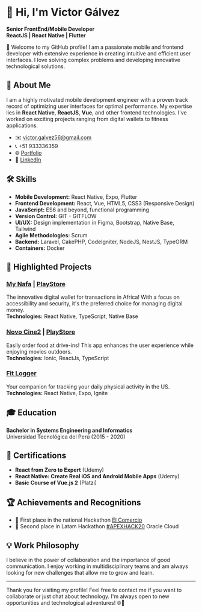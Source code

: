# 👋 Hi, I'm Victor Gálvez

**Senior FrontEnd/Mobile Developer**  
**ReactJS | React Native | Flutter**

🌟 Welcome to my GitHub profile! I am a passionate mobile and frontend developer with extensive experience in creating intuitive and efficient user interfaces. I love solving complex problems and developing innovative technological solutions.

## 🚀 About Me

I am a highly motivated mobile development engineer with a proven track record of optimizing user interfaces for optimal performance. My expertise lies in **React Native**, **ReactJS**, **Vue**, and other frontend technologies. I've worked on exciting projects ranging from digital wallets to fitness applications.

- ✉️ victor.galvez56@gmail.com
- 📞 +51 933336359
- 🌐 [Portfolio](https://victorgalvez.dev/)
- 🔗 [LinkedIn](https://www.linkedin.com/in/v%C3%ADctor-galvez-260910177/)

## 🛠️ Skills

- **Mobile Development:** React Native, Expo, Flutter
- **Frontend Development:** React, Vue, HTML5, CSS3 (Responsive Design)
- **JavaScript:** ES6 and beyond, functional programming
- **Version Control:** GIT - GITFLOW
- **UI/UX:** Design implementation in Figma, Bootstrap, Native Base, Tailwind
- **Agile Methodologies:** Scrum
- **Backend:** Laravel, CakePHP, CodeIgniter, NodeJS, NestJS, TypeORM
- **Containers:** Docker

## 🌟 Highlighted Projects

### [My Nafa](https://apps.apple.com/pe/app/mynafa/id6448121561) | [PlayStore](https://play.google.com/store/apps/details?id=com.mynafa)
The innovative digital wallet for transactions in Africa! With a focus on accessibility and security, it's the preferred choice for managing digital money.  
**Technologies:** React Native, TypeScript, Native Base

### [Novo Cine2](https://apps.apple.com/pe/app/eventrid-organizer/id1524303936) | [PlayStore](https://play.google.com/store/apps/details?id=com.eventrid.organizer)
Easily order food at drive-ins! This app enhances the user experience while enjoying movies outdoors.  
**Technologies:** Ionic, ReactJs, TypeScript

### [Fit Logger](https://apps.apple.com/pe/app/fit-logger-log-daily-fitness/id1580047856)
Your companion for tracking your daily physical activity in the US.  
**Technologies:** React Native, Expo, Ignite

## 🎓 Education

**Bachelor in Systems Engineering and Informatics**  
Universidad Tecnológica del Perú (2015 - 2020)

## 📜 Certifications

- **React from Zero to Expert** (Udemy)
- **React Native: Create Real iOS and Android Mobile Apps** (Udemy)
- **Basic Course of Vue.js 2** (Platzi)

## 🏆 Achievements and Recognitions

- 🥇 First place in the national Hackathon [El Comercio](https://elcomercio.pe/tecnologia/tecnologia-jovenes-peruanos-disenan-una-app-para-combatir-la-violencia-de-genero-noticia/)
- 🥈 Second place in Latam Hackathon  [#APEXHACK20](https://blogs.oracle.com/apex/post/apexhack20-primer-hackaton-en-latinoam%C3%A9rica) Oracle Cloud 

## 💡 Work Philosophy

I believe in the power of collaboration and the importance of good communication. I enjoy working in multidisciplinary teams and am always looking for new challenges that allow me to grow and learn.

---

Thank you for visiting my profile! Feel free to contact me if you want to collaborate or just chat about technology. I'm always open to new opportunities and technological adventures! 🌐🚀
